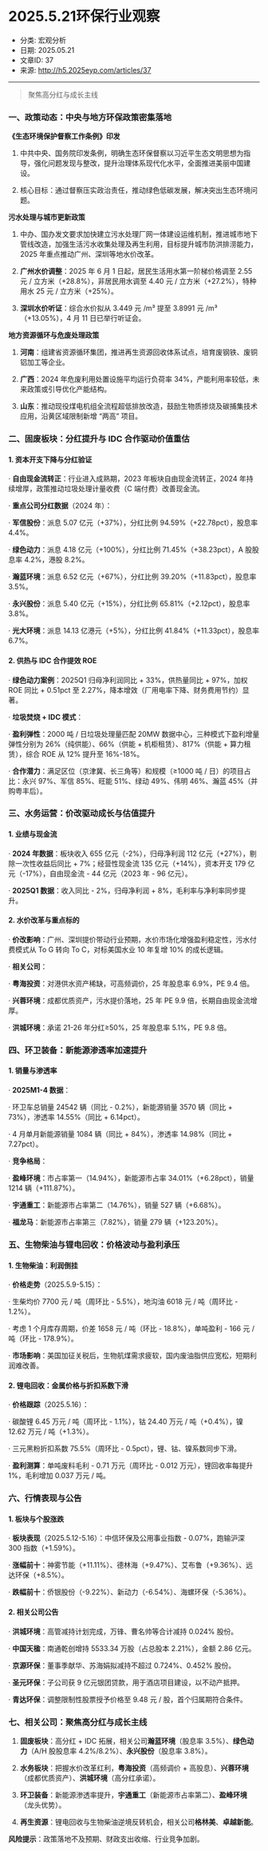 # 2025.5.21环保行业观察

- 分类: 宏观分析
- 日期: 2025.05.21
- 文章ID: 37
- 来源: http://h5.2025eyp.com/articles/37

---

> 聚焦高分红与成长主线

### **一、政策动态：中央与地方环保政策密集落地**

**《生态环境保护督察工作条例》印发**

1. 中共中央、国务院印发条例，明确生态环保督察以习近平生态文明思想为指导，强化问题发现与整改，提升治理体系现代化水平，全面推进美丽中国建设。

2. 核心目标：通过督察压实政治责任，推动绿色低碳发展，解决突出生态环境问题。

**污水处理与城市更新政策**

1. 中办、国办发文要求加快建立污水处理厂网一体建设运维机制，推进城市地下管线改造，加强生活污水收集处理及再生利用，目标提升城市防洪排涝能力，2025 年重点推动广州、深圳等地水价改革。

2. **广州水价调整**：2025 年 6 月 1 日起，居民生活用水第一阶梯价格调至 2.55 元 / 立方米（+28.8%），非居民用水调至 4.40 元 / 立方米（+27.2%），特种用水 25 元 / 立方米（+25%）。

3. **深圳水价听证**：综合水价拟从 3.449 元 /m³ 提至 3.8991 元 /m³（+13.05%），4 月 11 日已举行听证会。

**地方资源循环与危废处理政策**

1. **河南**：组建省资源循环集团，推进再生资源回收体系试点，培育废钢铁、废铜铝加工等企业。

2. **广西**：2024 年危废利用处置设施平均运行负荷率 34%，产能利用率较低，未来政策或引导优化产能结构。

3. **山东**：推动现役煤电机组全流程超低排放改造，鼓励生物质掺烧及碳捕集技术应用，沿黄区域限制新增 “两高” 项目。

### **二、固废板块：分红提升与 IDC 合作驱动价值重估**

#### **1. 资本开支下降与分红验证**

· **自由现金流转正**：行业进入成熟期，2023 年板块自由现金流转正，2024 年持续增厚，政策推动垃圾处理计量收费（C 端付费）改善现金流。

· **重点公司分红数据**（2024 年）：

· **军信股份**：派息 5.07 亿元（+37%），分红比例 94.59%（+22.78pct），股息率 4.4%。

· **绿色动力**：派息 4.18 亿元（+100%），分红比例 71.45%（+38.23pct），A 股股息率 4.2%，港股 8.2%。

· **瀚蓝环境**：派息 6.52 亿元（+67%），分红比例 39.20%（+11.83pct），股息率 3.5%。

· **永兴股份**：派息 5.40 亿元（+15%），分红比例 65.81%（+2.12pct），股息率 3.8%。

· **光大环境**：派息 14.13 亿港元（+5%），分红比例 41.84%（+11.33pct），股息率 6.7%。

#### **2. 供热与 IDC 合作提效 ROE**

· **绿色动力案例**：2025Q1 归母净利润同比 + 33%，供热量同比 + 97%，加权 ROE 同比 + 0.51pct 至 2.27%，降本增效（厂用电率下降、财务费用节约）显著。

· **垃圾焚烧 + IDC 模式**：

· **盈利弹性**：2000 吨 / 日垃圾处理量匹配 20MW 数据中心，三种模式下盈利增量弹性分别为 26%（纯供能）、66%（供能 + 机柜租赁）、817%（供能 + 算力租赁），综合 ROE 从 12% 提升至 16%-18%。

· **合作潜力**：满足区位（京津冀、长三角等）和规模（≥1000 吨 / 日）的项目占比：永兴 97%、军信 85%、旺能 51%、绿动 49%、伟明 46%、瀚蓝 45%（并购粤丰后）。

### **三、水务运营：价改驱动成长与估值提升**

#### **1. 业绩与现金流**

· **2024 年数据**：板块收入 655 亿元（-2%），归母净利润 112 亿元（+27%），剔除一次性收益后同比 + 7%；经营性现金流 135 亿元（+14%），资本开支 179 亿元（-17%），自由现金流 - 44 亿元（2023 年 - 96 亿元）。

· **2025Q1 数据**：收入同比 - 2%，归母净利润 + 8%，毛利率与净利率同步提升。

#### **2. 水价改革与重点标的**

· **价改影响**：广州、深圳提价带动行业预期，水价市场化增强盈利稳定性，污水付费模式从 To G 转向 To C，对标美国水业 10 年复增 10% 的成长逻辑。

· **相关公司**：

· **粤海投资**：对港供水资产稀缺，可高频调价，25 年股息率 6.9%，PE 9.4 倍。

· **兴蓉环境**：成都优质资产，污水提价落地，25 年 PE 9.9 倍，长期自由现金流增厚。

· **洪城环境**：承诺 21-26 年分红≥50%，25 年股息率 5.1%，PE 9.8 倍。

### **四、环卫装备：新能源渗透率加速提升**

#### **1. 销量与渗透率**

· **2025M1-4 数据**：

· 环卫车总销量 24542 辆（同比 - 0.2%），新能源销量 3570 辆（同比 + 73%），渗透率 14.55%（同比 + 6.14pct）。

· 4 月单月新能源销量 1084 辆（同比 + 84%），渗透率 14.98%（同比 + 7.27pct）。

· **竞争格局**：

· **盈峰环境**：市占率第一（14.94%），新能源市占率 34.01%（+6.28pct），销量 1214 辆（+111.87%）。

· **宇通重工**：新能源市占率第二（14.76%），销量 527 辆（+6.68%）。

· **福龙马**：新能源市占率第三（7.82%），销量 279 辆（+123.20%）。

### **五、生物柴油与锂电回收：价格波动与盈利承压**

#### **1. 生物柴油：利润倒挂**

· **价格走势**（2025.5.9-5.15）：

· 生柴均价 7700 元 / 吨（周环比 - 5.5%），地沟油 6018 元 / 吨（周环比 - 1.2%）。

· 考虑 1 个月库存周期，价差 1658 元 / 吨（环比 - 18.8%），单吨盈利 - 166 元 / 吨（环比 - 178.9%）。

· **市场影响**：美国加征关税后，生物航煤需求疲软，国内废油脂供应宽松，短期利润难改善。

#### **2. 锂电回收：金属价格与折扣系数下滑**

· **价格跟踪**（2025.5.16）：

· 碳酸锂 6.45 万元 / 吨（周环比 - 1.1%），钴 24.40 万元 / 吨（+0.4%），镍 12.62 万元 / 吨（+1.3%）。

· 三元黑粉折扣系数 75.5%（周环比 - 0.5pct），锂、钴、镍系数同步下滑。

· **盈利测算**：单吨废料毛利 - 0.71 万元（周环比 - 0.012 万元），锂回收率每提升 1%，毛利增加 0.037 万元 / 吨。

### **六、行情表现与公告**

#### **1. 板块与个股涨跌**

· **板块表现**（2025.5.12-5.16）：中信环保及公用事业指数 - 0.07%，跑输沪深 300 指数（+1.59%）。

· **涨幅前十**：神雾节能（+11.11%）、德林海（+9.47%）、艾布鲁（+9.36%）、远达环保（+8.5%）。

· **跌幅前十**：侨银股份（-9.22%）、新动力（-6.54%）、海螺环保（-5.36%）。

#### **2. 相关公司公告**

· **洪城环境**：高管减持计划完成，万锋、曹名帅等合计减持 0.024% 股份。

· **中国天楹**：南通乾创增持 5533.34 万股（占总股本 2.21%），金额 2.86 亿元。

· **京源环保**：董事季献华、苏海娟拟减持不超过 0.724%、0.452% 股份。

· **圣元环保**：子公司获 9 亿元银团贷款，用于酒店项目建设，以不动产抵押。

· **青达环保**：调整限制性股票授予价格至 9.48 元 / 股，首个归属期符合条件。

### **七、相关公司：聚焦高分红与成长主线**

1. **固废板块**：高分红 + IDC 拓展，相关公司**瀚蓝环境**（股息率 3.5%）、**绿色动力**（A/H 股股息率 4.2%/8.2%）、**永兴股份**（股息率 3.8%）。

2. **水务板块**：把握水价改革红利，**粤海投资**（高频调价 + 高股息）、**兴蓉环境**（成都优质资产）、**洪城环境**（高分红承诺）。

3. **环卫装备**：新能源渗透率提升，**宇通重工**（新能源市占率第二）、**盈峰环境**（龙头优势）。

4. **再生资源**：锂电回收与生物柴油逆境反转机会，相关公司**格林美**、**卓越新能**。

**风险提示**：政策落地不及预期、财政支出收缩、行业竞争加剧。
